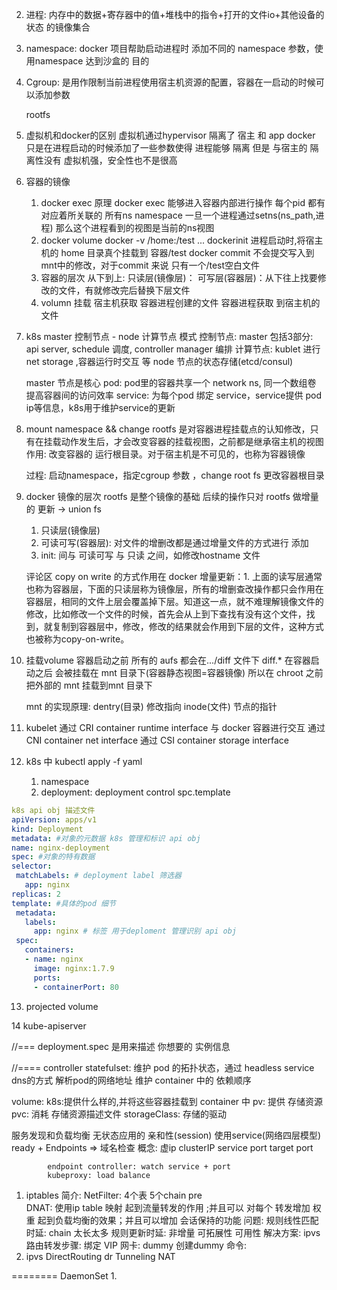 2. 进程:
    内存中的数据+寄存器中的值+堆栈中的指令+打开的文件io+其他设备的状态 的镜像集合
3. namespace:
    docker 项目帮助启动进程时 添加不同的 namespace 参数，使用namespace 达到沙盒的 目的
4. Cgroup: 是用作限制当前进程使用宿主机资源的配置，容器在一启动的时候可以添加参数

   rootfs
    
5. 虚拟机和docker的区别
    虚拟机通过hypervisor 隔离了 宿主 和 app
    docker 只是在进程启动的时候添加了一些参数使得 进程能够 隔离 
    但是 与宿主的 隔离性没有 虚拟机强，安全性也不是很高

6. 容器的镜像
    1. docker exec 原理
        docker exec 能够进入容器内部进行操作
        每个pid 都有对应着所关联的 所有ns namespace
        一旦一个进程通过setns(ns_path,进程)
        那么这个进程看到的视图是当前的ns视图  
    2. docker volume 
        docker -v /home:/test ...
        dockerinit 进程启动时,将宿主机的 home 目录真个挂载到 容器/test
        docker commit 不会提交写入到mnt中的修改，对于commit 来说 只有一个/test空白文件 
    3. 容器的层次
        从下到上:
            只读层(镜像层)：
            可写层(容器层)：从下往上找要修改的文件，有就修改完后替换下层文件
    4. volumn 挂载
        宿主机获取 容器进程创建的文件
        容器进程获取 到宿主机的文件
7. k8s
    master 控制节点 - node 计算节点 模式
    控制节点: 
        master 包括3部分: api server, schedule 调度, controller manager 编排
    计算节点:
        kublet 进行 net storage ,容器运行时交互 等
        node 节点的状态存储(etcd/consul)
        
    master 节点是核心
        pod: pod里的容器共享一个 network ns, 同一个数组卷 提高容器间的访问效率
        service: 为每个pod 绑定 service，service提供 pod ip等信息，k8s用于维护service的更新
        
8. mount namespace && change rootfs 
    是对容器进程挂载点的认知修改，只有在挂载动作发生后，才会改变容器的挂载视图，之前都是继承宿主机的视图
    作用: 改变容器的 运行根目录。对于宿主机是不可见的，也称为容器镜像
    
    过程: 
    启动namespace，指定cgroup 参数 ，change root fs 更改容器根目录
    
9. docker 镜像的层次
    rootfs 是整个镜像的基础
    后续的操作只对 rootfs 做增量的 更新 -> union fs
    1. 只读层(镜像层)
    2. 可读可写(容器层): 对文件的增删改都是通过增量文件的方式进行 添加
    3. init: 间与 可读可写 与 只读 之间，如修改hostname 文件
    
    评论区 copy on write 的方式作用在 docker 增量更新：1. 上面的读写层通常也称为容器层，下面的只读层称为镜像层，所有的增删查改操作都只会作用在容器层，相同的文件上层会覆盖掉下层。知道这一点，就不难理解镜像文件的修改，比如修改一个文件的时候，首先会从上到下查找有没有这个文件，找到，就复制到容器层中，修改，修改的结果就会作用到下层的文件，这种方式也被称为copy-on-write。
    
10. 挂载volume
    容器启动之前 所有的 aufs 都会在.../diff 文件下
    diff.* 在容器启动之后 会被挂载在 mnt 目录下(容器静态视图=容器镜像)
    所以在 chroot 之前把外部的 mnt 挂载到mnt 目录下
    
    mnt 的实现原理:
        dentry(目录) 修改指向 inode(文件) 节点的指针
        
11. kubelet 
    通过 CRI container runtime interface 与 docker 容器进行交互
    通过 CNI container net interface
    通过 CSI container storage interface



12. k8s 中 kubectl apply -f yaml 
    1. namespace
    2. deployment: deployment control spc.template
    
   ```yaml
   k8s api obj 描述文件
apiVersion: apps/v1
kind: Deployment
metadata: #对象的元数据 k8s 管理和标识 api obj
  name: nginx-deployment
spec: #对象的特有数据
  selector:
    matchLabels: # deployment label 筛选器
      app: nginx  
  replicas: 2
  template: #具体的pod 细节
    metadata:
      labels:
        app: nginx # 标签 用于deploment 管理识别 api obj
    spec:
      containers:
      - name: nginx
        image: nginx:1.7.9
        ports:
        - containerPort: 80
```

13. projected volume

14 kube-apiserver

//===
deployment.spec 是用来描述 你想要的 实例信息 
  
//==== controller 
statefulset:
    维护 pod 的拓扑状态，通过 headless service dns的方式 解析pod的网络地址
    维护 container 中的 依赖顺序
    
volume:
    k8s:提供什么样的,并将这些容器挂载到 container 中
    pv: 提供 存储资源
    pvc: 消耗 存储资源描述文件
    storageClass: 存储的驱动
    

服务发现和负载均衡
    无状态应用的 亲和性(session)
        使用service(网络四层模型) ready + Endpoints => 域名检查
        概念: 虚ip clusterIP 
            service
            port
            target port
            
            endpoint controller: watch service + port
            kubeproxy: load balance 
1. iptables
    简介:
        NetFilter: 4个表 5个chain
            pre      
        DNAT: 使用ip table 映射 起到流量转发的作用 ;并且可以 对每个 转发增加 权重 起到负载均衡的效果；并且可以增加 会话保持的功能 
    问题:
        规则线性匹配时延: chain 太长太多
        规则更新时延: 非增量
        可拓展性
        可用性
    解决方案: 
        ipvs
            路由转发步骤:
                绑定 VIP 网卡: dummy 创建dummy 命令:
2. ipvs
    DirectRouting dr
    Tunneling
    NAT
    
========
DaemonSet
1. 